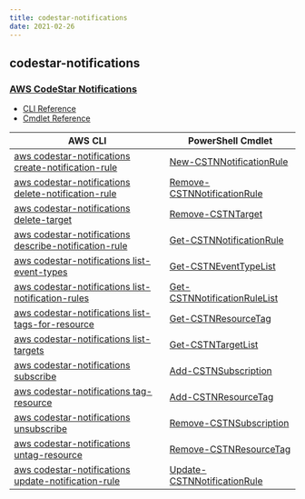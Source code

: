 ```yaml
---
title: codestar-notifications
date: 2021-02-26
---
```


## codestar-notifications

### [AWS CodeStar Notifications](https://aws.amazon.com/codestar/)

* [CLI Reference](https://docs.aws.amazon.com/cli/latest/reference/codestar-notifications/index.html)
* [Cmdlet Reference](https://docs.aws.amazon.com/powershell/latest/reference/items/CodeStarNotifications_cmdlets.html)

|AWS CLI|PowerShell Cmdlet|
|----|----|
|[aws codestar-notifications create-notification-rule](https://docs.aws.amazon.com/cli/latest/reference/codestar-notifications/create-notification-rule.html)|[New-CSTNNotificationRule](https://docs.aws.amazon.com/powershell/latest/reference/items/New-CSTNNotificationRule.html)|
|[aws codestar-notifications delete-notification-rule](https://docs.aws.amazon.com/cli/latest/reference/codestar-notifications/delete-notification-rule.html)|[Remove-CSTNNotificationRule](https://docs.aws.amazon.com/powershell/latest/reference/items/Remove-CSTNNotificationRule.html)|
|[aws codestar-notifications delete-target](https://docs.aws.amazon.com/cli/latest/reference/codestar-notifications/delete-target.html)|[Remove-CSTNTarget](https://docs.aws.amazon.com/powershell/latest/reference/items/Remove-CSTNTarget.html)|
|[aws codestar-notifications describe-notification-rule](https://docs.aws.amazon.com/cli/latest/reference/codestar-notifications/describe-notification-rule.html)|[Get-CSTNNotificationRule](https://docs.aws.amazon.com/powershell/latest/reference/items/Get-CSTNNotificationRule.html)|
|[aws codestar-notifications list-event-types](https://docs.aws.amazon.com/cli/latest/reference/codestar-notifications/list-event-types.html)|[Get-CSTNEventTypeList](https://docs.aws.amazon.com/powershell/latest/reference/items/Get-CSTNEventTypeList.html)|
|[aws codestar-notifications list-notification-rules](https://docs.aws.amazon.com/cli/latest/reference/codestar-notifications/list-notification-rules.html)|[Get-CSTNNotificationRuleList](https://docs.aws.amazon.com/powershell/latest/reference/items/Get-CSTNNotificationRuleList.html)|
|[aws codestar-notifications list-tags-for-resource](https://docs.aws.amazon.com/cli/latest/reference/codestar-notifications/list-tags-for-resource.html)|[Get-CSTNResourceTag](https://docs.aws.amazon.com/powershell/latest/reference/items/Get-CSTNResourceTag.html)|
|[aws codestar-notifications list-targets](https://docs.aws.amazon.com/cli/latest/reference/codestar-notifications/list-targets.html)|[Get-CSTNTargetList](https://docs.aws.amazon.com/powershell/latest/reference/items/Get-CSTNTargetList.html)|
|[aws codestar-notifications subscribe](https://docs.aws.amazon.com/cli/latest/reference/codestar-notifications/subscribe.html)|[Add-CSTNSubscription](https://docs.aws.amazon.com/powershell/latest/reference/items/Add-CSTNSubscription.html)|
|[aws codestar-notifications tag-resource](https://docs.aws.amazon.com/cli/latest/reference/codestar-notifications/tag-resource.html)|[Add-CSTNResourceTag](https://docs.aws.amazon.com/powershell/latest/reference/items/Add-CSTNResourceTag.html)|
|[aws codestar-notifications unsubscribe](https://docs.aws.amazon.com/cli/latest/reference/codestar-notifications/unsubscribe.html)|[Remove-CSTNSubscription](https://docs.aws.amazon.com/powershell/latest/reference/items/Remove-CSTNSubscription.html)|
|[aws codestar-notifications untag-resource](https://docs.aws.amazon.com/cli/latest/reference/codestar-notifications/untag-resource.html)|[Remove-CSTNResourceTag](https://docs.aws.amazon.com/powershell/latest/reference/items/Remove-CSTNResourceTag.html)|
|[aws codestar-notifications update-notification-rule](https://docs.aws.amazon.com/cli/latest/reference/codestar-notifications/update-notification-rule.html)|[Update-CSTNNotificationRule](https://docs.aws.amazon.com/powershell/latest/reference/items/Update-CSTNNotificationRule.html)|

